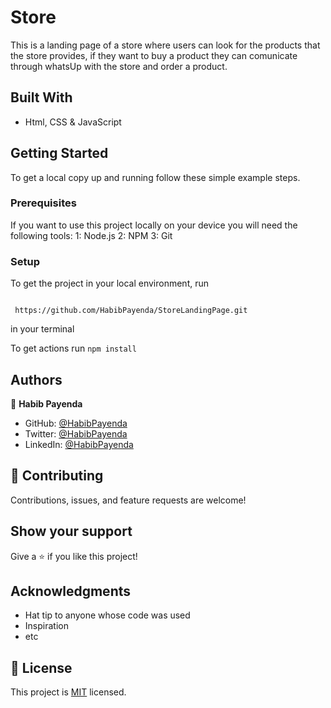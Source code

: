 

# Store

This is a landing page of a store where users can look for the products that the store provides, if they want to buy a product they can comunicate through whatsUp with the store and order a product.

## Built With

- Html, CSS & JavaScript


## Getting Started

To get a local copy up and running follow these simple example steps.

### Prerequisites
If you want to use this project locally on your device you will need the following tools:
    1: Node.js
    2: NPM
    3: Git

### Setup

 To get the project in your local environment, run 

 ```

  https://github.com/HabibPayenda/StoreLandingPage.git 

 ```
  in your terminal

  To get actions run ```npm install```

  



## Authors

👤 **Habib Payenda**

- GitHub: [@HabibPayenda](https://github.com/githubhandle)
- Twitter: [@HabibPayenda](https://twitter.com/twitterhandle)
- LinkedIn: [@HabibPayenda](https://linkedin.com/in/linkedinhandle)



## 🤝 Contributing

Contributions, issues, and feature requests are welcome!


## Show your support

Give a ⭐️ if you like this project!

## Acknowledgments

- Hat tip to anyone whose code was used
- Inspiration
- etc



## 📝 License

This project is [MIT](./MIT.md) licensed.



